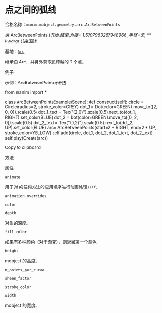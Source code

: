 # 点之间的弧线

合格名称：`manim.mobject.geometry.arc.ArcBetweenPoints`

_类_ ArcBetweenPoints (_开始_,_结束_,_角度= 1.5707963267948966_ ,_半径=无_, _\*\* kwargs_ )[\[来源\]](../_modules/manim/mobject/geometry/arc.html#ArcBetweenPoints)[#](#manim.mobject.geometry.arc.ArcBetweenPoints "此定义的固定链接")

基地：[`Arc`](manim.mobject.geometry.arc.Arc.html#manim.mobject.geometry.arc.Arc "manim.mobject.geometry.arc.Arc")

继承自 Arc，并另外获取弧跨越的 2 个点。

例子

示例：ArcBetweenPoints示例[¶](#arcbetweenpointsexample)

from manim import *

class ArcBetweenPointsExample(Scene):
    def construct(self):
        circle = Circle(radius=2, stroke_color=GREY)
        dot_1 = Dot(color=GREEN).move_to(\[2, 0, 0\]).scale(0.5)
        dot\_1\_text = Tex("(2,0)").scale(0.5).next_to(dot_1, RIGHT).set_color(BLUE)
        dot_2 = Dot(color=GREEN).move_to(\[0, 2, 0\]).scale(0.5)
        dot\_2\_text = Tex("(0,2)").scale(0.5).next_to(dot_2, UP).set_color(BLUE)
        arc= ArcBetweenPoints(start=2 * RIGHT, end=2 * UP, stroke_color=YELLOW)
        self.add(circle, dot_1, dot_2, dot\_1\_text, dot\_2\_text)
        self.play(Create(arc))

Copy to clipboard

方法

  

属性

  

`animate`

用于对 的任何方法的应用程序进行动画处理`self`。

`animation_overrides`

`color`

`depth`

对象的深度。

`fill_color`

如果有多种颜色（对于渐变），则返回第一个颜色

`height`

mobject 的高度。

`n_points_per_curve`

`sheen_factor`

`stroke_color`

`width`

mobject 的宽度。